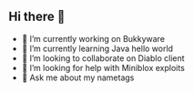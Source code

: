 ## Hi there 👋
- 🔭 I’m currently working on Bukkyware
- 🌱 I’m currently learning Java hello world
- 👯 I’m looking to collaborate on Diablo client
- 🤔 I’m looking for help with Miniblox exploits
- 💬 Ask me about my nametags
